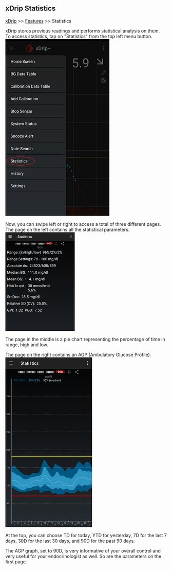 ## xDrip Statistics  
[xDrip](../README.md) >> [Features](./Features_page) >> Statistics  
  
xDrip stores previous readings and performs statistical analysis on them.  
To access statistics, tap on "Statistics" from the top left menu button.  
![](./images/statistics.png)  
  
Now, you can swipe left or right to access a total of three different pages.  
The page on the left contains all the statistical parameters.  
![](./images/StatParams.png)  
  
The page in the middle is a pie chart representing the percentage of time in range, high and low.  
  
The page on the right contains an AGP (Ambulatory Glucose Profile).  
![](./images/AGP.png)  
  
At the top, you can choose TD for today, YTD for yesterday, 7D for the last 7 days, 30D for the last 30 days, and 90D for the past 90 days.  
  
The AGP graph, set to 90D, is very informative of your overall control and very useful for your endocrinologist as well.  So are the parameters on the first page.  
  
